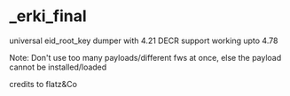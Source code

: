 # _erki_final
universal eid_root_key dumper with 4.21 DECR support working upto 4.78

Note: Don't use too many payloads/different fws at once, else the payload cannot be installed/loaded

credits to flatz&Co
